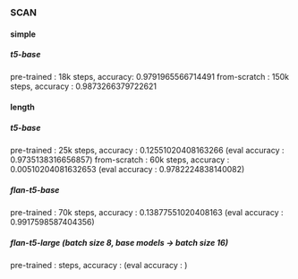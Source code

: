 ### SCAN

#### simple

##### t5-base
pre-trained : 18k steps, accuracy: 0.9791965566714491
from-scratch : 150k steps, accuracy : 0.9873266379722621


#### length

##### t5-base
pre-trained : 25k steps, accuracy : 0.12551020408163266 (eval accuracy : 0.9735138316656857)
from-scratch : 60k steps, accuracy : 0.00510204081632653 (eval accuracy : 0.9782224838140082)

##### flan-t5-base
pre-trained : 70k steps, accuracy : 0.13877551020408163 (eval accuracy : 0.9917598587404356)

##### flan-t5-large (batch size 8, base models -> batch size 16)
pre-trained :  steps, accuracy :  (eval accuracy : )